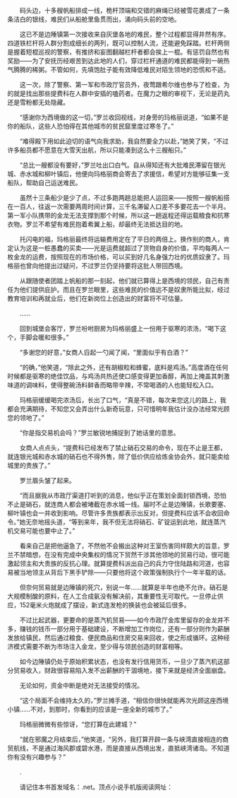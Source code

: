 　　码头边，十多艘帆船排成一线，桅杆顶端和交错的麻绳已经被雪花裹成了一条条洁白的银线，难民们从船舱里鱼贯而出，涌向码头前的空地。

　　这已不是边陲镇第一次接收来自灰堡各地的难民，整个过程都显得井然有序。四道铁栏杆将人群分割成细长的两列，既可以控制人流，还能避免踩踏。栏杆两侧是握着短棍巡视的警察，有推挤和妄图翻越栏杆者都会挨上一棍。有惩罚自然也有奖励——为了安抚历经艰苦到达此地的人们，穿过栏杆通道的难民都能得到一碗热气腾腾的稀粥。不管如何，先填饱肚子能有效降低难民对陌生领地的恐慌和不适。

　　这一次，除了警察、第一军和市政厅官员外，夜莺跟希尔维也参与了检查，为的就是找出那些提费科在人群中安插的嗑药者。在魔力之眼的审视下，无论是药丸还是雪粉都无处隐藏。

　　“感谢你为西境做的这一切，”罗兰收回视线，对身旁的玛格丽说道，“如果不是你的船队，这些人恐怕得在其他城市的贫民窟里度过寒冬了。”

　　“难得殿下用如此迫切的语气向我求助，我自然要全力以赴，”她笑了笑，“不过许多船员都不愿意在大雪天出航，所以只能凑到这么十三艘船只。”

　　“总比一艘都没有要好，”罗兰吐出口白气。自从得知还有大批难民滞留在银光城、赤水城和柳叶镇后，他便向玛格丽商会寄去了求援信，希望对方能够征集一支船队，帮助自己运送难民。

　　虽然十三条船少是少了点，不过多跑两趟总能把人运回来——按照一艘帆船搭在一百人，往返一次需要两周时间计算，三千名滞留人口差不多要花去一个半月。第一军小队携带的金龙无法支撑到那个时候，所以这一趟返程还得运载粮食和抗寒衣物。罗兰不希望有难民抱着希翼上船，却最终无法抵达目的地。

　　托闪电的福，玛格丽最终将运输费用定在了平日的两倍上。换作别的商人，肯定认为这是一桩愚蠢的买卖——光是运费就超过了货物自身的价值，平均每两人一枚金龙的运费，按照现在的市场价格，可以买到好几名身强力壮的优质奴隶了。玛格丽也曾向他提出过疑问，不过罗兰仍坚持要将这批人带回西境。

　　从跟随使者团踏上帆船的那一刻起，他们就已算得上是西境的领民，自己有责任为他们提供庇护。而且在罗兰眼里，这些难民的价值远不是奴隶所能比拟，经过教育培训和再就业后，他们在新岗位上创造出的财富将不可估量。

　　……

　　回到城堡会客厅，罗兰吩咐厨房为玛格丽盛上一份用于驱寒的浓汤，“喝下这个，手脚会暖和很多。”

　　“多谢您的好意，”女商人舀起一勺闻了闻，“里面似乎有白酒？”

　　“的确，”他笑道，“除此之外，还有胡椒粒和蜂蜜，底料是鸡汤。”高度酒在任何时候都是驱寒的绝佳饮品，与鸡汤共热还使口感变得更加香醇，再加上掩盖其刺激味道的调味料，使得整碗汤料鲜香而略带辛辣，不常喝酒的人也能轻松入口。

　　玛格丽缓缓喝完浓汤后，长出了口气，“真是不错，每次来您这儿的路上，我都会充满期待，不知您又会弄出什么新奇玩意，只可惜明年我估计没办法经常光顾您的领地了。”

　　“你是指交易机会吗？”罗兰敏锐地捕捉到了她话里的意思。

　　女商人点点头，“提费科已经发布了禁止硝石交易的命令，现在不止是王都，就连银光城和赤水城的硝石也不得外售，除了低价供应给炼金协会外，就只能卖给城里的贵族了。”

　　罗兰眉头皱了起来。

　　“而且据我从市政厅渠道打听到的消息，他似乎正在策划全面封锁西境，恐怕不止是硝石，就连商人都会被堵截在赤水城一线。届时不止是边陲镇，长歌要塞、柳叶镇也会一并收到影响。尽管许多贵族都表示出反对，但提费科应该不会收回命令。”她无奈地摇头道，“等到来年，我不但无法将硝石、矿锭运到此地，就连蒸汽机交易可能也要中止了。”

　　看来自己是把他逼急了，不然他不会搬出这种对王室伤害同样颇大的旨意，罗兰不禁暗想，在没有完成中央集权的情况下贸然干涉其他领地的贸易行动，很可能激起领主和大贵族的反抗心理。就算提费科派出自己的兵力守住陆路和河道，也容易被当地领主从背后下黑手铲除——只要他将这个政策强制执行个一年半载的话。

　　但奈何贸易就是边陲镇的死穴，别说一年……就算是半年也绝不允许。硝石是大规模制酸的原料，在人工合成氨没有解决前，其重要性无可取代。一旦停止供应，152毫米火炮就成了摆设，新式连发枪的换装也会被延后很多。

　　不过比起武器，更要命的是蒸汽机贸易——如今市政厅金库里留存的金龙并不多，赚钱的钱币一部分用于基础建设，不断增加工作岗位，还有一部分则作为薪酬发放给镇民，然后通过粮食、便民商品和住房交易来回收，使之形成循环。这种经济模式需要不断为市场注入金龙，至少得与领民创造的财富相等。

　　如今边陲镇仍处于原始积累状态，也没有发行信用货币，一旦少了蒸汽机这部分贸易收入，财政很容易陷入发不出薪酬的干涸境地，接下来就是经济全面崩盘。

　　无论如何，资金中断是绝对无法接受的情况。

　　“这个局面不会维持太久的，”罗兰摊手道，“相信你很快就能再次光顾这座西境小镇……不对，到那时，你看到的应该是一座全新的城市了。”

　　玛格丽微微有些惊讶，“您打算在此建城？”

　　“就在邪魔之月结束后，”他笑道，“另外，我打算开辟一条与峡湾直接相连的商贸航线，不是通过海风郡或碧水港，而是直接从西境出发，直抵峡湾诸岛。不知道你有没有兴趣参与？”

　　.

　　请记住本书首发域名：.net。顶点小说手机版阅读网址：
